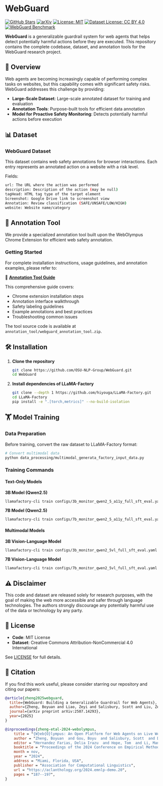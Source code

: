 # WebGuard

[![GitHub Stars](https://img.shields.io/github/stars/OSU-NLP-Group/WebGuard?style=social&label=WebGuard)](https://github.com/OSU-NLP-Group/WebGuard)
[![arXiv](https://img.shields.io/badge/arXiv-2507.14293-b31b1b.svg)](https://arxiv.org/abs/2507.14293)
[![License: MIT](https://img.shields.io/badge/License-MIT-yellow.svg)](https://opensource.org/licenses/MIT)
[![Dataset License: CC BY 4.0](https://img.shields.io/badge/Dataset%20License-CC%20BY%204.0-lightgrey.svg)](https://creativecommons.org/licenses/by/4.0/)
<a href="https://huggingface.co/datasets/osunlp/WebGuard"><img src="https://img.shields.io/badge/WebGuard -Dataset-blue.svg" alt="WebGuard Benchmark"></a>

**WebGuard** is a generalizable guardrail system for web agents that helps detect potentially harmful actions before they are executed. This repository contains the complete codebase, dataset, and annotation tools for the WebGuard research project.

## 🚀 Overview

Web agents are becoming increasingly capable of performing complex tasks on websites, but this capability comes with significant safety risks. WebGuard addresses this challenge by providing:
- **Large-Scale Dataset**: Large-scale annotated dataset for training and evaluation
- **Annotation Tools**: Purpose-built tools for efficient data annotation
- **Model for Proactive Safety Monitoring**: Detects potentially harmful actions before execution



## 📊 Dataset

### WebGuard Dataset

This dataset contains web safety annotations for browser interactions. Each entry represents an annotated action on a website with a risk level.

Fields:

```bash
url: The URL where the action was performed
description: Description of the action (may be null)
tagHead: HTML tag type of the target element
Screenshot: Google Drive link to screenshot view
Annotation: Review classification (SAFE/UNSAFE/LOW/HIGH)
website: Website name/category
```


## 🔧 Annotation Tool

We provide a specialized annotation tool built upon the WebOlympus Chrome Extension for efficient web safety annotation.

### Getting Started

For complete installation instructions, usage guidelines, and annotation examples, please refer to:

📖 **[Annotation Tool Guide](annotation_tool/annotation_tool_introduction.md)**

This comprehensive guide covers:
- Chrome extension installation steps
- Annotation interface walkthrough  
- Safety labeling guidelines
- Example annotations and best practices
- Troubleshooting common issues

The tool source code is available at `annotation_tool/webguard_annotation_tool.zip`.



## 🛠️ Installation

1. **Clone the repository**
   ```bash
   git clone https://github.com/OSU-NLP-Group/WebGuard.git
   cd WebGuard
   ```

2. **Install dependencies of LLaMA-Factory**
   ```bash
   git clone --depth 1 https://github.com/hiyouga/LLaMA-Factory.git
   cd LLaMA-Factory
   pip install -e ".[torch,metrics]" --no-build-isolation
   ```


## 🏋️ Model Training

### Data Preparation

Before training, convert the raw dataset to LLaMA-Factory format:

```bash
# Convert multimodal data
python data_processing/multimodal_generata_factory_input_data.py
```

### Training Commands

#### Text-Only Models

**3B Model (Qwen2.5)**
```bash
llamafactory-cli train configs/3b_monitor_qwen2_5_a11y_full_sft_eval.yaml
```

**7B Model (Qwen2.5)**
```bash
llamafactory-cli train configs/7b_monitor_qwen2_5_a11y_full_sft_eval.yaml
```

#### Multimodal Models

**3B Vision-Language Model**
```bash
llamafactory-cli train configs/3b_monitor_qwen2_5vl_full_sft_eval.yaml
```

**7B Vision-Language Model**
```bash
llamafactory-cli train configs/7b_monitor_qwen2_5vl_full_sft_eval.yaml
```

## ⚠️ Disclaimer

This code and dataset are released solely for research purposes, with the goal of making the web more accessible and safer through language technologies. The authors strongly discourage any potentially harmful use of the data or technology by any party.

## 📄 License

- **Code**: MIT License
- **Dataset**: Creative Commons Attribution-NonCommercial 4.0 International

See [LICENSE](LICENSE) for full details.

## 📖 Citation

If you find this work useful, please consider starring our repository and citing our papers:

```bibtex
@article{zheng2025webguard,
  title={WebGuard: Building a Generalizable Guardrail for Web Agents},
  author={Zheng, Boyuan and Liao, Zeyi and Salisbury, Scott and Liu, Zeyuan and Lin, Michael and Zheng, Qinyuan and Wang, Zifan and Deng, Xiang and Song, Dawn and Sun, Huan and others},
  journal={arXiv preprint arXiv:2507.14293},
  year={2025}
}

@inproceedings{zheng-etal-2024-webolympus,
    title = "{W}eb{O}lympus: An Open Platform for Web Agents on Live Websites",
    author = "Zheng, Boyuan  and Gou, Boyu  and Salisbury, Scott  and Du, Zheng  and Sun, Huan  and Su, Yu",
    editor = "Hernandez Farias, Delia Irazu  and Hope, Tom  and Li, Manling",
    booktitle = "Proceedings of the 2024 Conference on Empirical Methods in Natural Language Processing: System Demonstrations",
    month = nov,
    year = "2024",
    address = "Miami, Florida, USA",
    publisher = "Association for Computational Linguistics",
    url = "https://aclanthology.org/2024.emnlp-demo.20",
    pages = "187--197",
}
```
